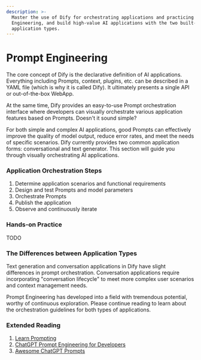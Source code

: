```yaml
---
description: >-
  Master the use of Dify for orchestrating applications and practicing Prompt
  Engineering, and build high-value AI applications with the two built-in
  application types.
---
```

<!-- TODO -->
# Prompt Engineering

The core concept of Dify is the declarative definition of AI applications. Everything including Prompts, context, plugins, etc. can be described in a YAML file (which is why it is called Dify). It ultimately presents a single API or out-of-the-box WebApp.

At the same time, Dify provides an easy-to-use Prompt orchestration interface where developers can visually orchestrate various application features based on Prompts. Doesn't it sound simple?

For both simple and complex AI applications, good Prompts can effectively improve the quality of model output, reduce error rates, and meet the needs of specific scenarios. Dify currently provides two common application forms: conversational and text generator. This section will guide you through visually orchestrating AI applications.

### Application Orchestration Steps

1. Determine application scenarios and functional requirements
2. Design and test Prompts and model parameters
3. Orchestrate Prompts
4. Publish the application
5. Observe and continuously iterate

### Hands-on Practice

TODO

### The Differences between Application Types

Text generation and conversation applications in Dify have slight differences in prompt orchestration. Conversation applications require incorporating "conversation lifecycle" to meet more complex user scenarios and context management needs.

Prompt Engineering has developed into a field with tremendous potential, worthy of continuous exploration. Please continue reading to learn about the orchestration guidelines for both types of applications.

### Extended Reading

1. [Learn Prompting](https://learnprompting.org/)
2. [ChatGPT Prompt Engineering for Developers](https://www.deeplearning.ai/short-courses/chatgpt-prompt-engineering-for-developers/)
3. [Awesome ChatGPT Prompts](https://github.com/f/awesome-chatgpt-prompts)

